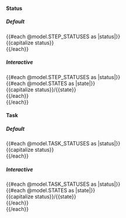 <section data-test-percy data-section="showcase">
  
  <h4 class="dummy-h4">Status</h4>
  <h5 class="dummy-h5">Default</h5>
  <div class="dummy-stepper-indicator-grid">
    {{#each @model.STEP_STATUSES as |status|}}
      <div>
        <span class="dummy-text-small">{{capitalize status}}</span>
        <br />
        <Hds::Stepper::Step::Indicator @status={{status}} @text="1" />
      </div>
    {{/each}}
  </div>
  <h5 class="dummy-h5">Interactive</h5>
  {{#each @model.STEP_STATUSES as |status|}}
    <div class="dummy-stepper-indicator-grid">
      {{#each @model.STATES as |state|}}
        <div>
          <span class="dummy-text-small">{{capitalize status}}/{{state}}</span>
          <br />
          <Hds::Stepper::Step::Indicator
            @status={{status}}
            @text="1"
            @isInteractive={{true}}
            mock-state-value={{state}}
          />
        </div>
      {{/each}}
    </div>
  {{/each}}
  <h4 class="dummy-h4">Task</h4>
  <h5 class="dummy-h5">Default</h5>
  <div class="dummy-stepper-indicator-grid">
    {{#each @model.TASK_STATUSES as |status|}}
      <div>
        <span class="dummy-text-small">{{capitalize status}}</span>
        <br />
        <Hds::Stepper::Task::Indicator @status={{status}} @text="1" />
      </div>
    {{/each}}
  </div>
  <h5 class="dummy-h5">Interactive</h5>
  {{#each @model.TASK_STATUSES as |status|}}
    <div class="dummy-stepper-indicator-grid">
      {{#each @model.STATES as |state|}}
        <div>
          <span class="dummy-text-small">{{capitalize status}}/{{state}}</span>
          <br />
          <Hds::Stepper::Task::Indicator @status={{status}} @isInteractive={{true}} mock-state-value={{state}} />
        </div>
      {{/each}}
    </div>
  {{/each}}
</section>